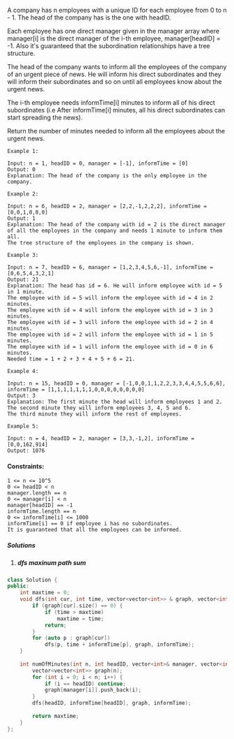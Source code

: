 A company has n employees with a unique ID for each employee from 0 to n - 1. The head of the company has is the one with headID.

Each employee has one direct manager given in the manager array where manager[i] is the direct manager of the i-th employee, manager[headID] = -1. Also it's guaranteed that the subordination relationships have a tree structure.

The head of the company wants to inform all the employees of the company of an urgent piece of news. He will inform his direct subordinates and they will inform their subordinates and so on until all employees know about the urgent news.

The i-th employee needs informTime[i] minutes to inform all of his direct subordinates (i.e After informTime[i] minutes, all his direct subordinates can start spreading the news).

Return the number of minutes needed to inform all the employees about the urgent news.

 

```
Example 1:

Input: n = 1, headID = 0, manager = [-1], informTime = [0]
Output: 0
Explanation: The head of the company is the only employee in the company.

Example 2:

Input: n = 6, headID = 2, manager = [2,2,-1,2,2,2], informTime = [0,0,1,0,0,0]
Output: 1
Explanation: The head of the company with id = 2 is the direct manager of all the employees in the company and needs 1 minute to inform them all.
The tree structure of the employees in the company is shown.

Example 3:

Input: n = 7, headID = 6, manager = [1,2,3,4,5,6,-1], informTime = [0,6,5,4,3,2,1]
Output: 21
Explanation: The head has id = 6. He will inform employee with id = 5 in 1 minute.
The employee with id = 5 will inform the employee with id = 4 in 2 minutes.
The employee with id = 4 will inform the employee with id = 3 in 3 minutes.
The employee with id = 3 will inform the employee with id = 2 in 4 minutes.
The employee with id = 2 will inform the employee with id = 1 in 5 minutes.
The employee with id = 1 will inform the employee with id = 0 in 6 minutes.
Needed time = 1 + 2 + 3 + 4 + 5 + 6 = 21.

Example 4:

Input: n = 15, headID = 0, manager = [-1,0,0,1,1,2,2,3,3,4,4,5,5,6,6], informTime = [1,1,1,1,1,1,1,0,0,0,0,0,0,0,0]
Output: 3
Explanation: The first minute the head will inform employees 1 and 2.
The second minute they will inform employees 3, 4, 5 and 6.
The third minute they will inform the rest of employees.

Example 5:

Input: n = 4, headID = 2, manager = [3,3,-1,2], informTime = [0,0,162,914]
Output: 1076
```

 

#### Constraints:

    1 <= n <= 10^5
    0 <= headID < n
    manager.length == n
    0 <= manager[i] < n
    manager[headID] == -1
    informTime.length == n
    0 <= informTime[i] <= 1000
    informTime[i] == 0 if employee i has no subordinates.
    It is guaranteed that all the employees can be informed.


##### Solutions


1. ##### dfs maxinum path sum


```cpp
class Solution {
public:
    int maxtime = 0;
    void dfs(int cur, int time, vector<vector<int>> & graph, vector<int> & informTime) {
        if (graph[cur].size() == 0) {
            if (time > maxtime)
                maxtime = time;
            return;
        }
        for (auto p : graph[cur])
            dfs(p, time + informTime[p], graph, informTime);
    }
    
    int numOfMinutes(int n, int headID, vector<int>& manager, vector<int>& informTime) {
        vector<vector<int>> graph(n);
        for (int i = 0; i < n; i++) {
            if (i == headID) continue;
            graph[manager[i]].push_back(i);
        }
        dfs(headID, informTime[headID], graph, informTime);
        
        return maxtime;
    }
};
```